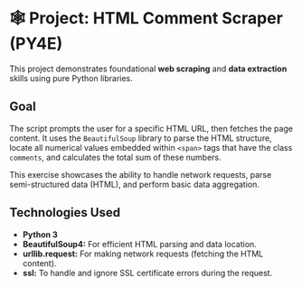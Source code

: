 # 🕸️ Project: HTML Comment Scraper (PY4E)

This project demonstrates foundational **web scraping** and **data extraction** skills using pure Python libraries.

## Goal

The script prompts the user for a specific HTML URL, then fetches the page content. It uses the `BeautifulSoup` library to parse the HTML structure, locate all numerical values embedded within `<span>` tags that have the class `comments`, and calculates the total sum of these numbers.

This exercise showcases the ability to handle network requests, parse semi-structured data (HTML), and perform basic data aggregation.

## Technologies Used

* **Python 3**
* **BeautifulSoup4:** For efficient HTML parsing and data location.
* **urllib.request:** For making network requests (fetching the HTML content).
* **ssl:** To handle and ignore SSL certificate errors during the request.
